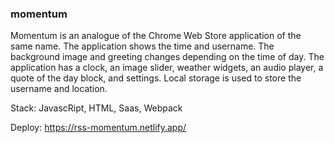 ### momentum

Momentum is an analogue of the Chrome Web Store application of the same name. The application shows the time and username. The background image and greeting changes depending on the time of day.
The application has a clock, an image slider, weather widgets, an audio player, a quote of the day block, and settings. Local storage is used to store the username and location.

Stack: JavascRipt, HTML, Saas, Webpack

Deploy: https://rss-momentum.netlify.app/